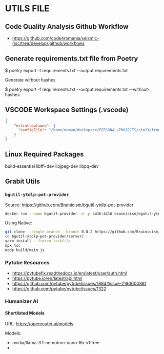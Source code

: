 # UTILS FILE

## Code Quality Analysis Github Workflow

* <https://github.com/code4romania/seismic-risc/tree/develop/.github/workflows>

## Generate requirements.txt file from Poetry

 $ poetry export -f requirements.txt --output requirements.txt

 Generate without hashes

 $ poetry export -f requirements.txt --output requirements.txt --without-hashes

## VSCODE Workspace Settings (.vscode)

```json
{
    "eslint.options": {
      "configFile": "/home/numan/Workspace/PERSONAL/PROJECTS/nim23/frontend/.eslintrc.json"
    }
}

```

## Linux Required Packages

build-essential libffi-dev libjpeg-dev libpq-dev


## Grabit Utils

### `bgutil-ytdlp-pot-provider`

Source: <https://github.com/Brainicism/bgutil-ytdlp-pot-provider>

```bash
docker run --name bgutil-provider -d -p 4416:4416 brainicism/bgutil-ytdlp-pot-provider
```

Using Native:

```bash
git clone --single-branch --branch 0.8.2 https://github.com/Brainicism/bgutil-ytdlp-pot-provider.git
cd bgutil-ytdlp-pot-provider/server/
yarn install --frozen-lockfile
npx tsc
node build/main.js
```
### Pytube Resources

- https://pytubefix.readthedocs.io/en/latest/user/auth.html
- https://pytube.io/en/latest/api.html
- https://github.com/pytube/pytube/issues/1894#issue-2180600881
- https://github.com/pytube/pytube/issues/1322

### Humanizer AI

#### Shortlisted Models

URL: https://openrouter.ai/models

Models:
- nvidia/llama-3.1-nemotron-nano-8b-v1:free
- 